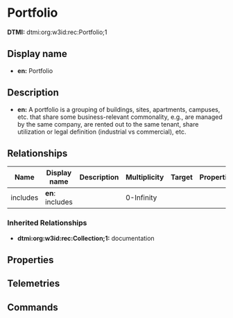 # Portfolio
**DTMI:** dtmi:org:w3id:rec:Portfolio;1
## Display name
- **en:** Portfolio
## Description
- **en:** A portfolio is a grouping of buildings, sites, apartments, campuses, etc. that share some business-relevant commonality, e.g., are managed by the same company, are rented out to the same tenant, share utilization or legal definition (industrial vs commercial), etc.
## Relationships
|Name|Display name|Description|Multiplicity|Target|Properties|
|-|-|-|-|-|-|
|includes|**en**: includes||0-Infinity||
### Inherited Relationships
* **dtmi:org:w3id:rec:Collection;1:** documentation
## Properties
## Telemetries
## Commands
